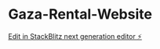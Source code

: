 # Gaza-Rental-Website

[Edit in StackBlitz next generation editor ⚡️](https://stackblitz.com/~/github.com/zacjactech/Gaza-Rental-Website)